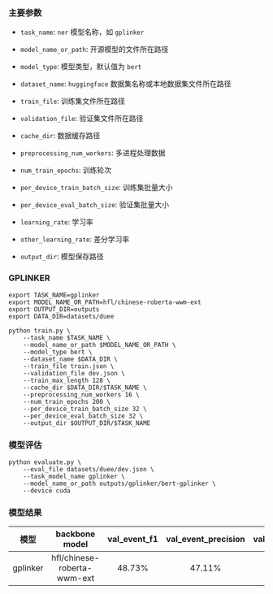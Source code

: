 ### 主要参数

+ `task_name`: `ner` 模型名称，如 `gplinker`


+ `model_name_or_path`: 开源模型的文件所在路径


+ `model_type`: 模型类型，默认值为 `bert`


+ `dataset_name`: `huggingface` 数据集名称或本地数据集文件所在路径


+ `train_file`: 训练集文件所在路径


+ `validation_file`: 验证集文件所在路径


+ `cache_dir`: 数据缓存路径


+ `preprocessing_num_workers`: 多进程处理数据


+ `num_train_epochs`: 训练轮次


+ `per_device_train_batch_size`: 训练集批量大小


+ `per_device_eval_batch_size`: 验证集批量大小


+ `learning_rate`: 学习率


+ `other_learning_rate`: 差分学习率


+ `output_dir`: 模型保存路径


### GPLINKER

```shell
export TASK_NAME=gplinker
export MODEL_NAME_OR_PATH=hfl/chinese-roberta-wwm-ext
export OUTPUT_DIR=outputs
export DATA_DIR=datasets/duee

python train.py \
    --task_name $TASK_NAME \
    --model_name_or_path $MODEL_NAME_OR_PATH \
    --model_type bert \
    --dataset_name $DATA_DIR \
    --train_file train.json \
    --validation_file dev.json \
    --train_max_length 128 \
    --cache_dir $DATA_DIR/$TASK_NAME \
    --preprocessing_num_workers 16 \
    --num_train_epochs 200 \
    --per_device_train_batch_size 32 \
    --per_device_eval_batch_size 32 \
    --output_dir $OUTPUT_DIR/$TASK_NAME
```


### 模型评估

```shell
python evaluate.py \
    --eval_file datasets/duee/dev.json \
    --task_model_name gplinker \
    --model_name_or_path outputs/gplinker/bert-gplinker \
    --device cuda
```

### 模型结果

|    模型    |       backbone model        | val_event_f1 | val_event_precision | val_event_recall | val_argument_f1 | val_argument_precision | val_argument_recall |
|:--------:|:---------------------------:|:------------:|:-------------------:|:----------------:|:---------------:|:----------------------:|:-------------------:|
| gplinker | hfl/chinese-roberta-wwm-ext |    48.73%    |       47.11%        |      50.46%      |     73.37%      |         74.80%         |       72.93%        |

